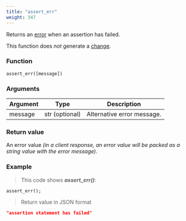 ```yaml
---
title: "assert_err"
weight: 347
---
```


Returns an [error](../../data-types/error) when an assertion has failed.

This function does *not* generate a [change](../../overview/changes).

### Function

`assert_err([message])`

### Arguments

Argument | Type | Description
-------- | ---- | -----------
message | str (optional) | Alternative error message.

### Return value

An error value *(in a client response, an error value will be packed as a string value with the error message)*.

### Example

> This code shows ***assert_err()***:

```thingsdb,json_response
assert_err();
```

> Return value in JSON format

```json
"assertion statement has failed"
```
